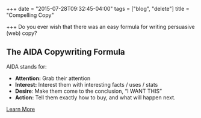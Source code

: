 +++
date = "2015-07-28T09:32:45-04:00"
tags = ["blog", "delete"]
title = "Compelling Copy"

+++
Do you ever wish that there was an easy formula for writing persuasive (web) copy?

## The AIDA Copywriting Formula

AIDA stands for:

* **Attention:** Grab their attention
* **Interest:** Interest them with interesting facts / uses / stats
* **Desire**: Make them come to the conclusion, “I WANT THIS”
* **Action:** Tell them exactly how to buy, and what will happen next.

[Learn More](https://startcopywriting.com/aida-copywriting-formula/)